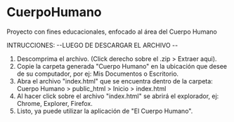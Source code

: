 # CuerpoHumano
Proyecto con fines educacionales, enfocado al área del Cuerpo Humano

INTRUCCIONES:
--LUEGO DE DESCARGAR EL ARCHIVO --

1) Descomprima el archivo. (Click derecho sobre el .zip > Extraer aqui).
2) Copie la carpeta generada "Cuerpo Humano" en la ubicación que desee de su computador, por ej: Mis Documentos o Escritorio.
3) Abra el archivo "index.html" que se encuentra dentro de la carpeta: Cuerpo Humano > public_html > Inicio > index.html
4) Al hacer click sobre el archivo "index.html" se abrirá el explorador, ej: Chrome, Explorer, Firefox.
5) Listo, ya puede utilizar la aplicación de "El Cuerpo Humano". 
